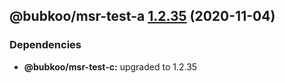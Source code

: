 ## @bubkoo/msr-test-a [1.2.35](https://github.com/bubkoo/monorepo-semantic-release/compare/@bubkoo/msr-test-a@1.2.34...@bubkoo/msr-test-a@1.2.35) (2020-11-04)





### Dependencies

* **@bubkoo/msr-test-c:** upgraded to 1.2.35
